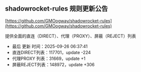## shadowrocket-rules 规则更新公告

[https://github.com/GMOogway/shadowrocket-rules](https://github.com/GMOogway/shadowrocket-rules)

提供全面的直连（DIRECT）、代理（PROXY）、屏蔽（REJECT）列表
- 最后 更新 时间：2025-09-26 06:37:41
- 直连DIRECT列表：117701，update -224
- 代理PROXY 列表：31669，update +1
- 屏蔽REJECT列表：148972，update +306